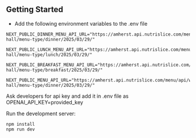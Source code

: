 
## Getting Started
- Add the following environment variables to the .env file
```
NEXT_PUBLIC_DINNER_MENU_API_URL="https://amherst.api.nutrislice.com/menu/api/weeks/school/valentine-hall/menu-type/dinner/2025/03/29/"

NEXT_PUBLIC_LUNCH_MENU_API_URL="https://amherst.api.nutrislice.com/menu/api/weeks/school/valentine-hall/menu-type/lunch/2025/03/29/"

NEXT_PUBLIC_BREAKFAST_MENU_API_URL="https://amherst.api.nutrislice.com/menu/api/weeks/school/valentine-hall/menu-type/breakfast/2025/03/29/"

NEXT_PUBLIC_MENU_API_URL="https://amherst.api.nutrislice.com/menu/api/weeks/school/valentine-hall/menu-type/dinner/2025/03/29/"

```

Ask developers for api key and add it in .env file as OPENAI_API_KEY=provided_key

Run the development server:
```
npm install
npm run dev
```
